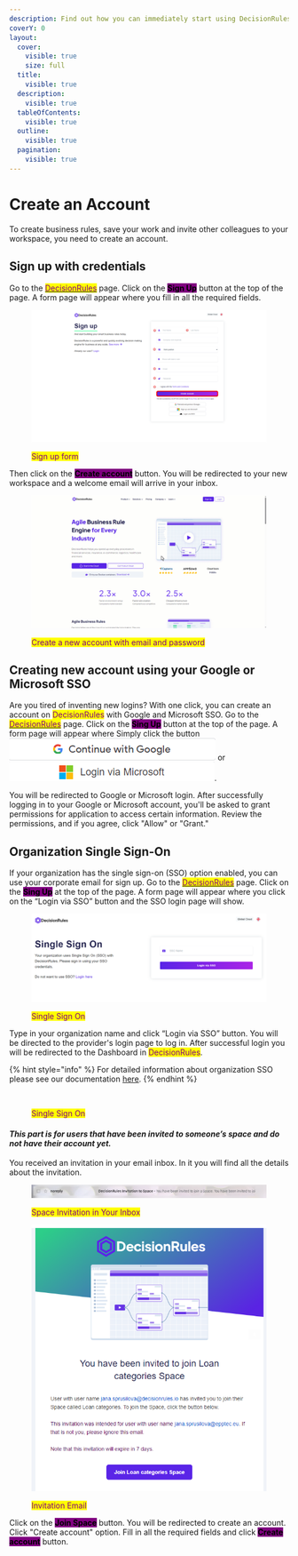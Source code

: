```yaml
---
description: Find out how you can immediately start using DecisionRules
coverY: 0
layout:
  cover:
    visible: true
    size: full
  title:
    visible: true
  description:
    visible: true
  tableOfContents:
    visible: true
  outline:
    visible: true
  pagination:
    visible: true
---
```


# Create an Account

To create business rules, save your work and invite other colleagues to your workspace, you need to create an account.

## Sign up with credentials

Go to the [<mark style="color:purple;">DecisionRules</mark>](https://www.decisionrules.io/) page. Click on the <mark style="background-color:purple;">**Sign Up**</mark> button at the top of the page. A form page will appear where you fill in all the required fields.&#x20;

<figure><img src="../.gitbook/assets/signupform.png" alt=""><figcaption><p><mark style="color:purple;">Sign up form</mark></p></figcaption></figure>

Then click on the <mark style="background-color:purple;">**Create account**</mark> button. You will be redirected to your new workspace and a welcome email will arrive in your inbox.

<figure><img src="../.gitbook/assets/signup.gif" alt=""><figcaption><p><mark style="color:purple;">Create a new account with email and password</mark></p></figcaption></figure>

## Creating new account using your Google or Microsoft SSO

Are you tired of inventing new logins? With one click, you can create an account on <mark style="color:purple;">DecisionRules</mark> with Google and Microsoft SSO. Go to the [<mark style="color:purple;">DecisionRules</mark>](https://www.decisionrules.io/) page. Click on the <mark style="background-color:purple;">**Sing Up**</mark> button at the top of the page. A form page will appear where Simply click the button <img src="../.gitbook/assets/Screenshot 2023-10-31 154742 (1).png" alt="" data-size="original"> or <img src="../.gitbook/assets/Screenshot 2023-10-31 154804.png" alt="" data-size="original">.&#x20;

You will be redirected to Google or Microsoft login. After successfully logging in to your Google or Microsoft account, you'll be asked to grant permissions for application to access certain information. Review the permissions, and if you agree, click "Allow" or "Grant."

## Organization Single Sign-On

If your organization has the single sign-on (SSO) option enabled, you can use your corporate email for sign up. Go to the [<mark style="color:purple;">DecisionRules</mark>](https://www.decisionrules.io/) page. Click on the <mark style="background-color:purple;">**Sing Up**</mark> at the top of the page. A form page will appear where you click on the “Login via SSO” button and the SSO login page will show.

<figure><img src="../.gitbook/assets/loginsso.png" alt=""><figcaption><p><mark style="color:purple;">Single Sign On</mark></p></figcaption></figure>

Type in your organization name and click “Login via SSO” button. You will be directed to the provider's login page to log in. After successful login you will be redirected to the Dashboard in <mark style="color:purple;">DecisionRules</mark>.

{% hint style="info" %}
For detailed information about organization SSO please see our documentation [here](https://docs.decisionrules.io/doc/other/single-sign-on-sso).
{% endhint %}

<figure><img src="../.gitbook/assets/loginSSO.gif" alt=""><figcaption><p><mark style="color:purple;">Single Sign On</mark></p></figcaption></figure>

#### _This part is for users that have been invited to someone’s space and do not have their account yet._

You received an invitation in your email inbox. In it you will find all the details about the invitation.

<figure><img src="../.gitbook/assets/inboxinvite (1).png" alt=""><figcaption><p><mark style="color:purple;">Space Invitation in Your Inbox</mark></p></figcaption></figure>

<figure><img src="../.gitbook/assets/invitation.png" alt=""><figcaption><p><mark style="color:purple;">Invitation Email</mark></p></figcaption></figure>

Click on the <mark style="background-color:purple;">**Join Space**</mark> button. You will be redirected to create an account. Click "Create account" option. Fill in all the required fields and click  <mark style="background-color:purple;">**Create account**</mark>  button.
